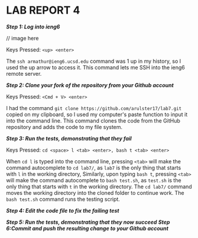 # LAB REPORT 4

***Step 1: Log into ieng6***

// image here

Keys Pressed: ```<up> <enter>```

The ```ssh armathur@ieng6.ucsd.edu``` command was 1 up in my history, so I used the up arrow to access it. This command lets me SSH into the ieng6 remote server.

***Step 2: Clone your fork of the repository from your Github account***

Keys Pressed: ```<Cmd + V> <enter>```

I had the command ```git clone https://github.com/arulster17/lab7.git``` copied on my clipboard, so I used my computer's paste function to input it into the command line. This command clones the code from the GitHub repository and adds the code to my file system.

***Step 3: Run the tests, demonstrating that they fail***

Keys Pressed: ```cd <space> l <tab> <enter>, bash t <tab> <enter>```

When ```cd l``` is typed into the command line, pressing ```<tab>``` will make the command autocomplete to ```cd lab7/```, as ```lab7``` is the only thing that starts with ```l``` in the working directory, Similarly, upon typing ```bash t```, pressing ```<tab>``` will make the command autocomplete to ```bash test.sh```, as ```test.sh``` is the only thing that starts with ```t``` in the working directory. The ```cd lab7/``` command moves the working directory into the cloned folder to continue work. The ```bash test.sh``` command runs the testing script.

***Step 4: Edit the code file to fix the failing test***


***Step 5: Run the tests, demonstrating that they now succeed***
***Step 6:Commit and push the resulting change to your Github account***
